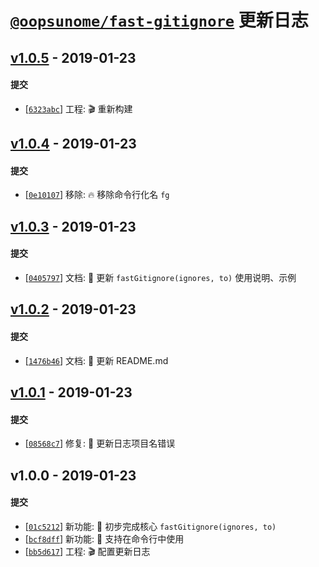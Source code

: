 # [`@oopsunome/fast-gitignore`][@oopsunome/fast-gitignore] 更新日志

## [v1.0.5](https://github.com/iTonyYo/fast-gitignore/compare/v1.0.4...v1.0.5) - 2019-01-23

#### 提交

- [[`6323abc`](https://github.com/iTonyYo/fast-gitignore/commit/6323abc91b7df515faca84a66dce06419e333ef3)] 工程: :clapper: 重新构建
## [v1.0.4](https://github.com/iTonyYo/fast-gitignore/compare/v1.0.3...v1.0.4) - 2019-01-23

#### 提交

- [[`0e10107`](https://github.com/iTonyYo/fast-gitignore/commit/0e10107118ddb7b2ca4af7180b59f19d3edda032)] 移除: :fire: 移除命令行化名 `fg`
## [v1.0.3](https://github.com/iTonyYo/fast-gitignore/compare/v1.0.2...v1.0.3) - 2019-01-23

#### 提交

- [[`0405797`](https://github.com/iTonyYo/fast-gitignore/commit/04057971138552c663da88d6a595c81d0b789b02)] 文档: :memo: 更新 `fastGitignore(ignores, to)` 使用说明、示例
## [v1.0.2](https://github.com/iTonyYo/fast-gitignore/compare/v1.0.1...v1.0.2) - 2019-01-23

#### 提交

- [[`1476b46`](https://github.com/iTonyYo/fast-gitignore/commit/1476b468d37200acb2c9d61caaf9f5b262a59710)] 文档: :memo: 更新 README.md
## [v1.0.1](https://github.com/iTonyYo/fast-gitignore/compare/v1.0.0...v1.0.1) - 2019-01-23

#### 提交

- [[`08568c7`](https://github.com/iTonyYo/fast-gitignore/commit/08568c7fc410468e3fa103449bc5c8d2aebaf624)] 修复: :bug: 更新日志项目名错误
## v1.0.0 - 2019-01-23

#### 提交

- [[`01c5212`](https://github.com/iTonyYo/fast-gitignore/commit/01c5212d705ac86b87770d1fd6c7c7efde89dd41)] 新功能: :tada: 初步完成核心 `fastGitignore(ignores, to)`
- [[`bcf8dff`](https://github.com/iTonyYo/fast-gitignore/commit/bcf8dffd43e8283ddafd9de009a3c3135e83cb1a)] 新功能: :tada: 支持在命令行中使用
- [[`bb5d617`](https://github.com/iTonyYo/fast-gitignore/commit/bb5d617acb424fd421e9042779a0a1220dbbcf90)] 工程: :clapper: 配置更新日志

[@oopsunome/fast-gitignore]: https://github.com/iTonyYo/fast-gitignore
